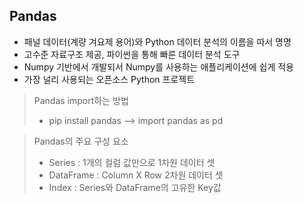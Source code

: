 ## Pandas
- 패널 데이터(계량 겨요제 용어)와 Python 데이터 분석의 이름을 따서 명명
- 고수준 자료구조 제공, 파이썬을 통해 빠른 데이터 분석 도구
- Numpy 기반에서 개발되서 Numpy를 사용하는 애플리케이션에 쉽게 적용
- 가장 널리 사용되는 오픈소스 Python 프로젝트

> Pandas import하는 방법
> - pip install pandas --> import pandas as pd

> Pandas의 주요 구성 요소
> - Series : 1개의 컬럼 값만으로 1차원 데이터 셋
> - DataFrame : Column X Row 2차원 데이터 셋
> - Index : Series와 DataFrame의 고유한 Key값
